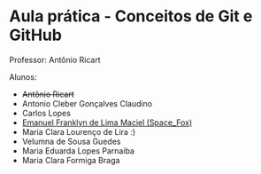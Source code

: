 # Aula prática - Conceitos de Git e GitHub

Professor: Antônio Ricart

Alunos:
- ~~Antônio Ricart~~
- Antonio Cleber Gonçalves Claudino
- Carlos Lopes
- [Emanuel Franklyn de Lima Maciel (Space_Fox)](https://github.com/emanuelfranklyn)
- Maria Clara Lourenço de Lira :)
- Velumna de Sousa Guedes
- Maria Eduarda Lopes Parnaiba
- Maria Clara Formiga Braga
